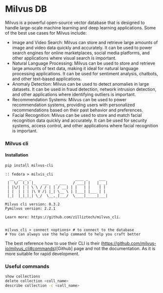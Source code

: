 # Milvus DB

Milvus is a powerful open-source vector database that is designed to handle large-scale machine learning and deep learning applications. Some of the best use cases for Milvus include:

- Image and Video Search: Milvus can store and retrieve large amounts of image and video data quickly and accurately. It can be used to power search engines for online marketplaces, social media platforms, and other applications where visual search is important.
- Natural Language Processing: Milvus can be used to store and retrieve large amounts of text data, making it ideal for natural language processing applications. It can be used for sentiment analysis, chatbots, and other text-based applications.
- Anomaly Detection: Milvus can be used to detect anomalies in large datasets. It can be used in fraud detection, network intrusion detection, and other applications where identifying outliers is important.
- Recommendation Systems: Milvus can be used to power recommendation systems, providing users with personalized recommendations based on their past behavior and preferences.
- Facial Recognition: Milvus can be used to store and match facial recognition data quickly and accurately. It can be used for security systems, access control, and other applications where facial recognition is important.


### Milvus cli

#### Installation

```bash
pip install milvus-cli
```

```
:: fedora > milvis_cli
  __  __ _ _                    ____ _     ___
 |  \/  (_) |_   ___   _ ___   / ___| |   |_ _|
 | |\/| | | \ \ / / | | / __| | |   | |    | |
 | |  | | | |\ V /| |_| \__ \ | |___| |___ | |
 |_|  |_|_|_| \_/  \__,_|___/  \____|_____|___|

Milvus cli version: 0.3.2
Pymilvus version: 2.2.1

Learn more: https://github.com/zilliztech/milvus_cli.


milvus_cli > connect <options> # to connect to the database 
# You can always use the help command to help you craft better
```

The best reference how to use their CLI is their (https://github.com/milvus-io/milvus_cli#commands)[Github] page and not the documentation.
As it is more suitable for rapid development.

### Useful commands

```bash
show collections 
delete collection <coll_name>
describe collection -c <coll_name> 
```

